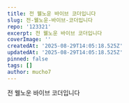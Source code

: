 ```yaml
---
title: 전 웰노운 바이브 코더입니다
slug: 전-웰노운-바이브-코더입니다
repo: '123321'
excerpt: 전 웰노운 바이브 코더입니다
coverImage: ''
createdAt: '2025-08-29T14:05:18.525Z'
updatedAt: '2025-08-29T14:05:18.525Z'
pinned: false
tags: []
author: mucho7
---
```

전 웰노운 바이브 코더입니다
